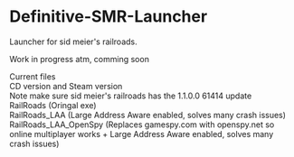 # Definitive-SMR-Launcher
Launcher for sid meier's railroads.

Work in progress atm, comming soon 

Current files <br/>
CD version and Steam version <br/>
Note make sure sid meier's railroads has the 1.1.0.0 61414 update <br/>
RailRoads (Oringal exe) <br/>
RailRoads_LAA (Large Address Aware enabled, solves many crash issues) <br/>
RailRoads_LAA_OpenSpy (Replaces gamespy.com with openspy.net so online multiplayer works + Large Address Aware enabled, solves many crash issues) <br/>
